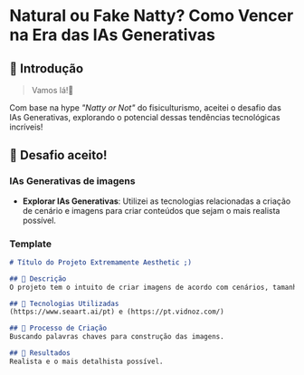 # Natural ou Fake Natty? Como Vencer na Era das IAs Generativas

## 🚀 Introdução

> Vamos lá!👀

Com base na hype _"Natty or Not"_ do fisiculturismo, aceitei o desafio das IAs Generativas, explorando o potencial dessas tendências tecnológicas incríveis!

## 🎯 Desafio aceito!

### IAs Generativas de imagens

- **Explorar IAs Generativas**: Utilizei as tecnologias relacionadas a criação de cenário e imagens para criar conteúdos que sejam o mais realista possível.


### Template

```markdown
# Título do Projeto Extremamente Aesthetic ;)

## 📒 Descrição
O projeto tem o intuito de criar imagens de acordo com cenários, tamanho da imagem, largura, clima, qualidade, realismo e  características das marcantes de lugares e pessoas.

## 🤖 Tecnologias Utilizadas
(https://www.seaart.ai/pt) e (https://pt.vidnoz.com/)

## 🧐 Processo de Criação
Buscando palavras chaves para construção das imagens.

## 🚀 Resultados
Realista e o mais detalhista possível.

